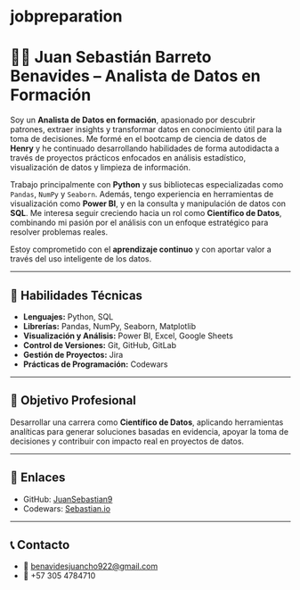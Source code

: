 # jobpreparation
# 👨‍💻 Juan Sebastián Barreto Benavides – Analista de Datos en Formación

Soy un **Analista de Datos en formación**, apasionado por descubrir patrones, extraer insights y transformar datos en conocimiento útil para la toma de decisiones. Me formé en el bootcamp de ciencia de datos de **Henry** y he continuado desarrollando habilidades de forma autodidacta a través de proyectos prácticos enfocados en análisis estadístico, visualización de datos y limpieza de información.

Trabajo principalmente con **Python** y sus bibliotecas especializadas como `Pandas`, `NumPy` y `Seaborn`. Además, tengo experiencia en herramientas de visualización como **Power BI**, y en la consulta y manipulación de datos con **SQL**. Me interesa seguir creciendo hacia un rol como **Científico de Datos**, combinando mi pasión por el análisis con un enfoque estratégico para resolver problemas reales.

Estoy comprometido con el **aprendizaje continuo** y con aportar valor a través del uso inteligente de los datos.

---

## 🧠 Habilidades Técnicas

- **Lenguajes:** Python, SQL  
- **Librerías:** Pandas, NumPy, Seaborn, Matplotlib  
- **Visualización y Análisis:** Power BI, Excel, Google Sheets  
- **Control de Versiones:** Git, GitHub, GitLab  
- **Gestión de Proyectos:** Jira  
- **Prácticas de Programación:** Codewars

---

## 🎯 Objetivo Profesional

Desarrollar una carrera como **Científico de Datos**, aplicando herramientas analíticas para generar soluciones basadas en evidencia, apoyar la toma de decisiones y contribuir con impacto real en proyectos de datos.

---

## 🔗 Enlaces

- GitHub: [JuanSebastian9](https://github.com/JuanSebastian9)
- Codewars: [Sebastian.io](https://www.codewars.com/users/Sebastian.io)

---

## 📞 Contacto

- 📧 benavidesjuancho922@gmail.com  
- 📱 +57 305 4784710
